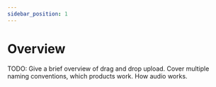 ```yaml
---
sidebar_position: 1
---
```


# Overview

TODO:
Give a brief overview of drag and drop upload.
Cover multiple naming conventions, which products work. How audio works.

